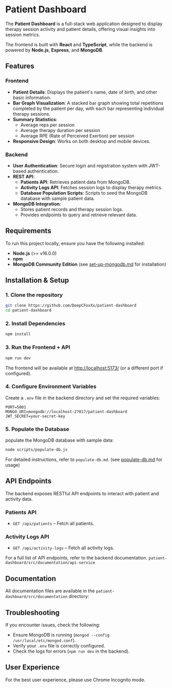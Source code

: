 # Patient Dashboard

The **Patient Dashboard** is a full-stack web application designed to display therapy session activity and patient details, offering visual insights into session metrics.

The frontend is built with **React** and **TypeScript**, while the backend is powered by **Node.js**, **Express**, and **MongoDB**.

## Features

### Frontend

- **Patient Details**: Displays the patient's name, date of birth, and other basic information.
- **Bar Graph Visualization**: A stacked bar graph showing total repetitions completed by the patient per day, with each bar representing individual therapy sessions.
- **Summary Statistics**:
  - Average reps per session
  - Average therapy duration per session
  - Average RPE (Rate of Perceived Exertion) per session
- **Responsive Design**: Works on both desktop and mobile devices.

### Backend

- **User Authentication**: Secure login and registration system with JWT-based authentication.
- **REST API**:
  - **Patients API**: Retrieves patient data from MongoDB.
  - **Activity Logs API**: Fetches session logs to display therapy metrics.
  - **Database Population Scripts**: Scripts to seed the MongoDB database with sample patient data.
- **MongoDB Integration**:
  - Stores patient records and therapy session logs.
  - Provides endpoints to query and retrieve relevant data.

## Requirements

To run this project locally, ensure you have the following installed:

- **Node.js** (>= v16.0.0)
- **npm**
- **MongoDB Community Edition** (see [set-up-mongodb.md](./src/documentation/set-up-mongodb.md) for installation)

## Installation & Setup

### 1. Clone the repository

```bash
git clone https://github.com/DeepCFoxXx/patient-dashboard
cd patient-dashboard
```

### 2. Install Dependencies

```bash
npm install
```

### 3. Run the Frontend + API

```bash
npm run dev
```

The frontend will be available at <http://localhost:5173/> (or a different port if configured).

### 4. Configure Environment Variables

Create a `.env` file in the backend directory and set the required variables:

```env
PORT=5001
MONGO_URI=mongodb://localhost:27017/patient-dashboard
JWT_SECRET=your-secret-key
```

### 5. Populate the Database

populate the MongoDB database with sample data:

```bash
node scripts/populate-db.js
```

For detailed instructions, refer to `populate-db.md`.
(see [populate-db.md](./src/documentation/how-toos/populate-db.md) for usage)

## API Endpoints

The backend exposes RESTful API endpoints to interact with patient and activity data.

### Patients API

- `GET /api/patients` – Fetch all patients.

### Activity Logs API

- `GET /api/activity-logs` – Fetch all activity logs.

For a full list of API endpoints, refer to the backend documentation.
`patient-dashboard/src/documentation/api-service`

## Documentation

All documentation files are available in the `patient-dashboard/src/documentation` directory:

## Troubleshooting

If you encounter issues, check the following:

- Ensure MongoDB is running (`mongod --config /usr/local/etc/mongod.conf`).
- Verify your `.env` file is correctly configured.
- Check the logs for errors (`npm run dev` in the backend).

## User Experience

For the best user experience, please use Chrome Incognito mode.
